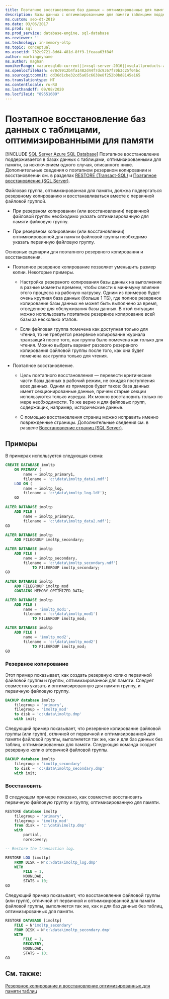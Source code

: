 ```yaml
---
title: Поэтапное восстановление баз данных — оптимизированные для памяти таблицы
description: Базы данных с оптимизированными для памяти таблицами поддерживают поэтапное восстановление в SQL Server. Узнайте основные сценарии для поэтапного резервного копирования и восстановления.
ms.custom: seo-dt-2019
ms.date: 03/06/2017
ms.prod: sql
ms.prod_service: database-engine, sql-database
ms.reviewer: ''
ms.technology: in-memory-oltp
ms.topic: conceptual
ms.assetid: 732c9721-8dd4-481d-8ff9-1feaaa63f84f
author: markingmyname
ms.author: maghan
monikerRange: =azuresqldb-current||>=sql-server-2016||=sqlallproducts-allversions||>=sql-server-linux-2017||=azuresqldb-mi-current
ms.openlocfilehash: e78c9912b4fa1482d44f7dc9367f70b3c25f04bc
ms.sourcegitcommit: dd36d1cbe32cd5a65c6638e8f252b0bd8145e165
ms.translationtype: HT
ms.contentlocale: ru-RU
ms.lasthandoff: 09/08/2020
ms.locfileid: "89551609"
---
```

# <a name="piecemeal-restore-of-databases-with-memory-optimized-tables"></a>Поэтапное восстановление баз данных с таблицами, оптимизированными для памяти

[!INCLUDE [SQL Server Azure SQL Database](../../includes/applies-to-version/sql-asdb.md)]
  Поэтапное восстановление поддерживается в базах данных с таблицами, оптимизированными для памяти, за исключением одного случая, описанного ниже. Дополнительные сведения о поэтапном резервном копировании и восстановлении см. в разделах [RESTORE (Transact-SQL)](../../t-sql/statements/restore-statements-transact-sql.md) и [Поэтапное восстановление (SQL Server)](../../relational-databases/backup-restore/piecemeal-restores-sql-server.md).  
  
 Файловая группа, оптимизированная для памяти, должна подвергаться резервному копированию и восстанавливаться вместе с первичной файловой группой.  
  
-   При резервном копировании (или восстановлении) первичной файловой группы необходимо указать оптимизированную для памяти файловую группу.  
  
-   При резервном копировании (или восстановлении) оптимизированной для памяти файловой группы необходимо указать первичную файловую группу.  
  
 Основные сценарии для поэтапного резервного копирования и восстановления.  
  
-   Поэтапное резервное копирование позволяет уменьшить размер копии. Некоторые примеры.  
  
    -   Настройка резервного копирования базы данных на выполнение в разные моменты времени, чтобы свести к минимуму влияние этого процесса на рабочую нагрузку. Одним из примеров будет очень крупная база данных (больше 1 ТБ), где полное резервное копирование базы данных не может быть выполнено за время, отведенное для обслуживания базы данных. В этой ситуации можно использовать поэтапное резервное копирование всей базы за несколько этапов.  
  
    -   Если файловая группа помечена как доступная только для чтения, то не требуется резервное копирование журнала транзакций после того, как группа было помечена как только для чтения. Можно выбрать вариант разового резервного копирования файловой группы после того, как она будет помечена как группа только для чтения.  
  
-   Поэтапное восстановление.  
  
    -   Цель поэтапного восстановления — перевести критические части базы данных в рабочий режим, не ожидая поступления всех данных. Одним из примеров будет таков: база данных имеет секционированные данные, причем старые секции используются только изредка. Их можно восстановить только по мере необходимости. То же верно и для файловых групп, содержащих, например, исторические данные.  
  
    -   С помощью восстановления страниц можно исправить именно поврежденные страницы. Дополнительные сведения см. в разделе [Восстановление страниц (SQL Server)](../../relational-databases/backup-restore/restore-pages-sql-server.md).  
  
## <a name="samples"></a>Примеры  
 В примерах используется следующая схема:  
  
```sql
CREATE DATABASE imoltp
    ON PRIMARY (
        name = imoltp_primary1,
        filename = 'c:\data\imoltp_data1.mdf')
    LOG ON (
        name = imoltp_log,
        filename = 'c:\data\imoltp_log.ldf');
    GO  
  
ALTER DATABASE imoltp
    ADD FILE (
        name = imoltp_primary2,
        filename = 'c:\data\imoltp_data2.ndf');
GO  
  
ALTER DATABASE imoltp
    ADD FILEGROUP imoltp_secondary;

ALTER DATABASE imoltp
    ADD FILE (
        name = imoltp_secondary,
        filename = 'c:\data\imoltp_secondary.ndf')
            TO FILEGROUP imoltp_secondary;
GO  
  
ALTER DATABASE imoltp
    ADD FILEGROUP imoltp_mod
    CONTAINS MEMORY_OPTIMIZED_DATA;

ALTER DATABASE imoltp
    ADD FILE (
        name = 'imoltp_mod1',
        filename = 'c:\data\imoltp_mod1')
            TO FILEGROUP imoltp_mod;

ALTER DATABASE imoltp
    ADD FILE (
        name = 'imoltp_mod2',
        filename = 'c:\data\imoltp_mod2')
            TO FILEGROUP imoltp_mod;
GO  
```  
  
### <a name="backup"></a>Резервное копирование  
 Этот пример показывает, как создать резервную копию первичной файловой группы и группы, оптимизированной для памяти. Следует совместно указать и оптимизированную для памяти группу, и первичную файловую группу.  
  
```sql
BACKUP database imoltp
    filegroup = 'primary',
    filegroup = 'imoltp_mod'
    to disk = 'c:\data\imoltp.dmp'
    with init;
```
  
 Следующий пример показывает, что резервное копирование файловой группы (или групп), отличной от первичной и оптимизированной для памяти файловой группы, выполняется так же, как и для баз данных без таблиц, оптимизированных для памяти. Следующая команда создает резервную копию вторичной файловой группы.  
  
```sql
BACKUP database imoltp
    filegroup = 'imoltp_secondary'
    to disk = 'c:\data\imoltp_secondary.dmp'
    with init;
```
  
### <a name="restore"></a>Восстановить  
 В следующем примере показано, как совместно восстановить первичную файловую группу и группу, оптимизированную для памяти.  

```sql
RESTORE database imoltp
    filegroup = 'primary',
    filegroup = 'imoltp_mod'
    from disk = 'c:\data\imoltp.dmp'
    with
        partial,
        norecovery;

-- Restore the transaction log.

RESTORE LOG [imoltp]
    FROM DISK = N'c:\data\imoltp_log.dmp'
    WITH
        FILE = 1,
        NOUNLOAD,
        STATS = 10;
GO
```
  
 Следующий пример показывает, что восстановление файловой группы (или групп), отличной от первичной и оптимизированной для памяти файловой группы, выполняется так же, как и для баз данных без таблиц, оптимизированных для памяти.  
  
```sql
RESTORE DATABASE [imoltp]
    FILE = N'imoltp_secondary'
    FROM DISK = N'c:\data\imoltp_secondary.dmp'
    WITH
        FILE = 1,
        RECOVERY,
        NOUNLOAD,
        STATS = 10;
GO
```

## <a name="see-also"></a>См. также:  
 [Резервное копирование и восстановление оптимизированных для памяти таблиц](https://msdn.microsoft.com/library/3f083347-0fbb-4b19-a6fb-1818d545e281)  

